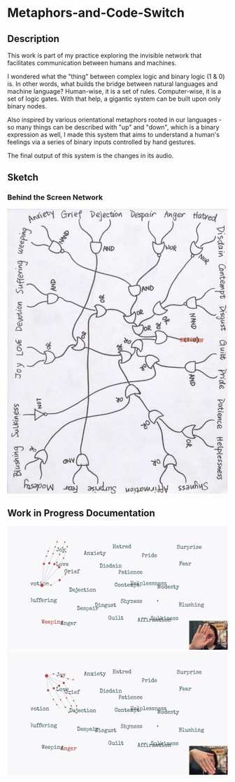 # Metaphors-and-Code-Switch
## Description
This work is part of my practice exploring the invisible network that facilitates communication between humans and machines.

I wondered what the "thing" between complex logic and binary logic (1 & 0) is. In other words, what builds the bridge between natural languages and machine language? Human-wise, it is a set of rules. Computer-wise, it is a set of logic gates. With that help, a gigantic system can be built upon only binary nodes.

Also inspired by various orientational metaphors rooted in our languages - so many things can be described with "up" and "down", which is a binary expression as well, I made this system that aims to understand a human's feelings via a series of binary inputs controlled by hand gestures.

The final output of this system is the changes in its audio.

## Sketch
### Behind the Screen Network
![sketch_network](/images/sketch.jpeg)

## Work in Progress Documentation
![image_1](/images/image_1.png)
![image_2](/images/image_2.png)

